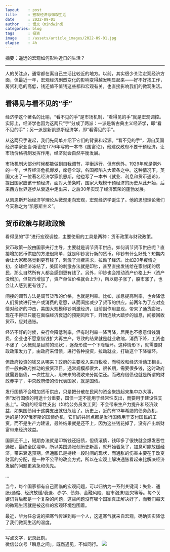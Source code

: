 ```yaml
---
layout    : post
title     : 宏观经济与微观生活
date      : 2022-09-01
author    : 慢文（mindwind）
categories: blog
tags      : 投资
image     : /assets/article_images/2022-09-01.jpg
elapse    : 4h
---
```


摘要：遥远的宏观如何影响近日的生活？

---

人的关注点，通常都在离自己生活比较近的地方。以前，其实很少关注宏观经济方面，但最近一年，宏观经济剧烈变化的影响变得越发明显起来——好不好找工作，房贷利息的高低，钱还值不值钱这些都和宏观有关，也直接影响我们的微观生活。


## 看得见与看不见的“手”
经济学这个著名的比喻，“看不见的手”是市场机制，“看得见的手”就是宏观调控。实际上，经济学也因为这两只“手”分成了两派：一派是新古典主义经济学，即“看不见的手”；另一派是新凯恩斯经济学，即“看得见的手”。

从这两只手说起，我们先简单介绍下它们的背景和起源。“看不见的手”，源自英国经济学家亚当·斯密在1776年写的一本书《国富论》，他建议政府不要干预经济，让市场价格机制发挥作用，经济就会自然平衡发展。

市场机制大部分时候都能做到自我调节，平衡运行，但有例外。1929年就是例外的一年，世界经济危机爆发，席卷全球，各国都陷入大萧条之中。这种情况下，英国又出了一位著名经济学家凯恩斯，他也写了一本书《就业、利息和货币通论》，提出国家应该干预经济，面对大萧条时，国家大规模干预经济的历史从此开始，后来西方世界逐步从衰退中走出来，之后30年实现了经济繁荣的蓬勃发展。

从凯恩斯开始经济学理论从微观走向宏观，宏观经济学诞生了。他的思想理论我们今天称之为“凯恩斯主义”。


## 货币政策与财政政策
看得见的“手”进行宏观调控，主要使用的工具是两种：货币政策与财政政策。

货币政策一般由国家央行主导，主要就是调节货币供应。如何调节货币供应呢？直接增加货币供应的方法很简单，就是印钞发行新的货币。印钞有什么好处？短期内会让大家都感觉到更有钱了，刺激了消费需求，拉动了经济。比如20年疫情之初，全球经济冻结了，美国的刺激办法就是印钞，甚至直接发钱给在家封闭的居民，那么自然所有人都会感到更有钱了。另外，印钞也会推动资产价格上升（资产没增加，但货币增加了，资产单位价格就会上升），所以房子涨了，股市涨了，也会让人感到更有钱了。

间接的调节方法是调节货币的价格，也就是利率。比如，加息提高利率，也会降低人们贷款进行生产或消费的意愿，从而间接减少了货币的供应。前两年为了应对疫情对经济的冲击，美国大规模印钞刺激经济，目前副作用显现，带来了通货膨胀，现在不得已只能在面临经济衰退的预期风险下，开始连续大踏步的加息，间接回收货币，应对通胀。

经济不好的时候，央行会降低利率，但有时利率一降再降，居民也不愿意借钱消费，企业也不愿意借钱扩大再生产，导致的结果就是就业收缩，消费下降，工资也不涨了（大概就是目前的现状），逐渐形成一个下降循环。这种情形下，就需要财政政策发力了，由政府来借债，进行各种投资，拉动就业，打破这个下降循环。

但政府投资的钱又从哪来？政府的主要收入来自税收，而税收和经济活动正相关。但一般由政府推动的投资项目，通常规模都很大，很长期，需要很多钱，这时政府就需要借债，一次性投入，用未来的税收来分期偿还。而政府借债也就是所谓的财政赤字了，中央政府借的债代表国家，就是国债。

发行国债不会增加货币供应，只是把分散在民间的资金聚拢起来集中办大事，但“发行国债的用途十分重要，国债一定不能用于经常性支出，而要用于建设性支出上”。政府的经常性支出（如给公务员发工资）不会带来生产力提升和经济效益，如果国债用于这类支出就很危险了。历史上，近的有13年希腊的债务危机，远的是1997俄罗斯的国债危机，它们的共同点都是发行国债用于支付国民的工资，而不是生产力建设，最终结果就是还不上，因为这些钱花掉了，没有产出新财富带来经济效益。

国家还不上，短期办法就是印新钱还旧债，但债滚债，钱印多了很快就会爆发恶性通胀，最终全民埋单。所以美国通胀创历史新高，就开始着急了，加息可能放缓经济，带来衰退预期，但通胀已是持续一段时间的现状，而通胀的伤害主要在于改变财富的分配，是一种不公平的改变方式，所以在宏观上解决通胀看起来比解决经济发展的问题更紧急和优先。

...

当今，每个国家都有自己面临的宏观问题，可以归纳为一系列关键词：失业、通胀/通缩、经济放缓/衰退、赤字、债务、金融风险、股市泡沫/股灾等等。每个关键词背后都是一个复杂的问题，这些问题没有哪个国家真正解决好了，而我们每天的微观生活就是被这样的宏观环境包围着。

最近，华为任总说的把寒气传递到每一个人，这道寒气就来自宏观，确确实实降低了我们微观生活的温度。


---
写点文字，记录此刻。  
微信公众号「瞬息之间」，既然遇见，不如同行。
![](/assets/images/qrcode_wechat_avatar.jpg)
